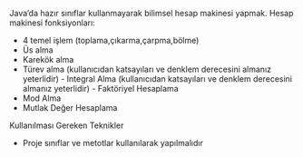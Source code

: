 Java’da hazır sınıflar kullanmayarak bilimsel hesap makinesi yapmak. Hesap makinesi fonksiyonları:

* 4 temel işlem (toplama,çıkarma,çarpma,bölme)
* Üs alma
* Karekök alma
* Türev alma (kullanıcıdan katsayıları ve denklem derecesini almanız yeterlidir) - Integral Alma (kullanıcıdan katsayıları ve denklem derecesini almanız yeterlidir) - Faktöriyel Hesaplama
* Mod Alma
* Mutlak Değer Hesaplama

Kullanılması Gereken Teknikler

* Proje sınıflar ve metotlar kullanılarak yapılmalıdır